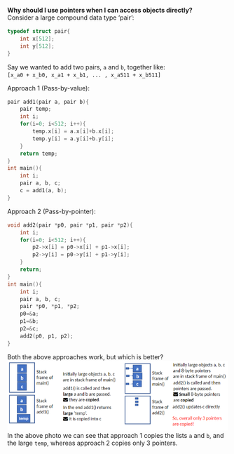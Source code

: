 **Why should I use pointers when I can access objects directly?**  
Consider a large compound data type ‘pair’:  
```c
typedef struct pair{
	int x[512];
	int y[512];
}
```
Say we wanted to add two pairs, `a` and `b`, together like:   
`[x_a0 + x_b0, x_a1 + x_b1, ... , x_a511 + x_b511]`   

Approach 1 (Pass-by-value):  
```c
pair add1(pair a, pair b){
	pair temp; 
	int i; 
	for(i=0; i<512; i++){ 
		temp.x[i] = a.x[i]+b.x[i]; 
		temp.y[i] = a.y[i]+b.y[i]; 
	} 
	return temp; 
} 
int main(){
	int i; 
	pair a, b, c; 
	c = add1(a, b); 
}
```

Approach 2 (Pass-by-pointer):  
```c
void add2(pair *p0, pair *p1, pair *p2){ 
	int i; 
	for(i=0; i<512; i++){ 
		p2->x[i] = p0->x[i] + p1->x[i]; 
		p2->y[i] = p0->y[i] + p1->y[i]; 
	} 
	return; 
} 
int main(){
	int i; 
	pair a, b, c; 
	pair *p0, *p1, *p2; 
	p0=&a; 
	p1=&b; 
	p2=&c; 
	add2(p0, p1, p2);
}
```

Both the above approaches work, but which is better?  
![](Images/Pasted%20image%2020231009210610.png)
In the above photo we can see that approach 1 copies the lists `a` and `b`, and the large `temp`, whereas approach 2 copies only 3 pointers.  

